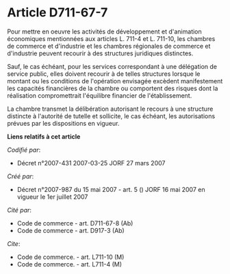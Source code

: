 # Article D711-67-7

Pour mettre en oeuvre les activités de développement et d'animation économiques mentionnées aux articles L. 711-4 et L.
711-10, les chambres de commerce et d'industrie et les chambres régionales de commerce et d'industrie peuvent recourir à des
structures juridiques distinctes.

Sauf, le cas échéant, pour les services correspondant à une délégation de service public, elles doivent recourir à de telles
structures lorsque le montant ou les conditions de l'opération envisagée excèdent manifestement les capacités financières de
la chambre ou comportent des risques dont la réalisation compromettrait l'équilibre financier de l'établissement.

La chambre transmet la délibération autorisant le recours à une structure distincte à l'autorité de tutelle et sollicite, le
cas échéant, les autorisations prévues par les dispositions en vigueur.

**Liens relatifs à cet article**

_Codifié par_:

  - Décret n°2007-431 2007-03-25 JORF 27 mars 2007

_Créé par_:

  - Décret n°2007-987 du 15 mai 2007 - art. 5 () JORF 16 mai 2007 en vigueur le 1er juillet 2007

_Cité par_:

  - Code de commerce - art. D711-67-8 (Ab)
  - Code de commerce - art. D917-3 (Ab)

_Cite_:

  - Code de commerce. - art. L711-10 (M)
  - Code de commerce. - art. L711-4 (M)
